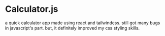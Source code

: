 # Calculator.js

a quick calculator app made using react and tailwindcss. still got many bugs in javascript's part. but, it definitely improved my css styling skills.